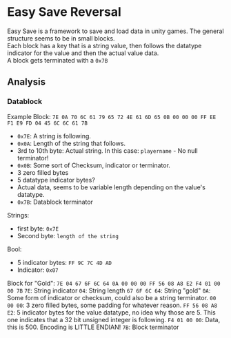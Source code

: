 # Easy Save Reversal
Easy Save is a framework to save and load data in unity games.
The general structure seems to be in small blocks.  
Each block has a key that is a string value, then follows the datatype indicator for the value and then the actual value data.  
A block gets terminated with a `0x7B`

## Analysis
### Datablock
Example Block: `7E 0A 70 6C 61 79 65 72 4E 61 6D 65 0B 00 00 00 FF EE F1 E9 FD 04 45 6C 6C 61 7B`
- `0x7E`: A string is following.
- `0x0A`: Length of the string that follows.
- 3rd to 10th byte: Actual string. In this case: `playername` - No null terminator!
- `0x0B`: Some sort of Checksum, indicator or terminator.
- 3 zero filled bytes
- 5 datatype indicator bytes?
- Actual data, seems to be variable length depending on the value's datatype.
- `0x7B`: Datablock terminator
   
   
Strings:
- first byte: `0x7E`
- Second byte: `length of the string`

Bool:
   - 5 indicator bytes: `FF 9C 7C 4D AD`
   - Indicator: `0x07`


Block for "Gold": `7E 04 67 6F 6C 64 0A 00 00 00 FF 56 08 A8 E2 F4 01 00 00 7B`
`7E`: String indicator
`04`: String length
`67 6F 6C 64`: String "gold"
`0A`: Some form of indicator or checksum, could also be a string terminator.
`00 00 00`: 3 zero filled bytes, some padding for whatever reason.
`FF 56 08 A8 E2`: 5 indicator bytes for the value datatype, no idea why those are 5. This one indicates that a 32 bit unsigned integer is following.
`F4 01 00 00`: Data, this is 500. Encoding is LITTLE ENDIAN!
`7B`: Block terminator
